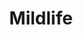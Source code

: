 ---
title: "Mildlife"
summary: "Mildlife are a Melbourne based, Australian psychedelic jazz fusion group formed in 2013."
image: "mildlife.jpg"
apple_music_artist_url: "https://music.apple.com/gb/artist/mildlife/495002612"
---